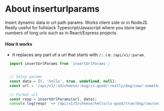 # About inserturlparams

Insert dynamic data in url path params. Works client side or in NodeJS. Really useful
for fullstack Typescript/Javascript where you store large numbers of long urls such as 
in React/Express projects.


#### How it works

- It replaces any part of a url that starts with `/:`. i.e. `/api/v1/:param`.


```typescript
  import insertUrlParams from 'insertUrlParams';


  // Setup params
  const data = [5, 'hello', true, undefined, null];
  const url = '/api/v1/:id/cheese/:msg/is-good/:really/dog/cow/:something/:random';

  // Format url
  const resp = insertUrlParams(url, data);
  console.log(resp) `=> /api/v1/5/cheese/hello/is-good/true/dog/cow/undefined/null`
```

